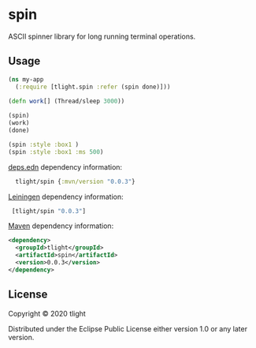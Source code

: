 # spin

ASCII spinner library for long running terminal operations.

## Usage

```clj
(ns my-app
  (:require [tlight.spin :refer (spin done)]))
  
(defn work[] (Thread/sleep 3000))

(spin)
(work)
(done)
```

```clj
(spin :style :box1 )
(spin :style :box1 :ms 500)
```

[deps.edn](https://clojure.org/reference/deps_and_cli) dependency information:

```clj
  tlight/spin {:mvn/version "0.0.3"}
  ```

[Leiningen](https://github.com/technomancy/leiningen) dependency information:

```clj
 [tlight/spin "0.0.3"]
```

[Maven](http://maven.apache.org/) dependency information:

```xml
<dependency>
  <groupId>tlight</groupId>
  <artifactId>spin</artifactId>
  <version>0.0.3</version>
</dependency>
```

## License

Copyright © 2020 tlight

Distributed under the Eclipse Public License either version 1.0 or any later version.
